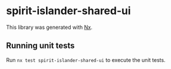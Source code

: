 # spirit-islander-shared-ui

This library was generated with [Nx](https://nx.dev).

## Running unit tests

Run `nx test spirit-islander-shared-ui` to execute the unit tests.
